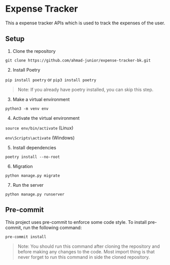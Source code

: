 # Expense Tracker

This a expense tracker APIs which is used to track the expenses of the user.

## Setup
1. Clone the repository

```git clone https://github.com/ahmad-junior/expense-tracker-bk.git```

2. Install Poetry

```pip install poetry``` or ```pip3 install poetry```

> Note: If you already have poetry installed, you can skip this step.

3. Make a virtual environment

```python3 -m venv env```

4. Activate the virtual environment

```source env/bin/activate``` (Linux)

```env\Scripts\activate``` (Windows)

5. Install dependencies

```poetry install --no-root```

6. Migration

```python manage.py migrate```

7. Run the server

```python manage.py runserver```

## Pre-commit
This project uses pre-commit to enforce some code style. To install pre-commit, run the following command:

```pre-commit install```

> Note: You should run this command after cloning the repository and before making any changes to the code. Most import thing is that never forget to run this command in side the cloned repository.
